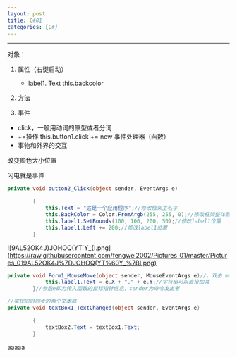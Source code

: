 ```yaml
---
layout: post
title: C#01
categories: [C#]
---
```


***

对象：

1. 属性（右键启动）

   - label1. Text  this.backcolor

2. 方法
3. 事件
  + click，一般用动词的原型或者分词
  + +=操作 this.button1.click += new 事件处理器（函数）
  + 事物和外界的交互

改变颜色大小位置

闪电就是事件

```C#
private void button2_Click(object sender, EventArgs e)

        {
            this.Text = "这是一个应用程序";//修改框架主名字
            this.BackColor = Color.FromArgb(255, 255, 0);//修改框架整体颜色
            this.label1.SetBounds(100, 100, 200, 50);//修改label1位置
            this.label1.Left += 200;//修改label1位置
        }

``` 

![9AL52OK4J}JOHOQ(YT`Y_{I.png](https://raw.githubusercontent.com/fengwei2002/Pictures_01/master/Pictures_019AL52OK4J%7DJOHOQ(YT%60Y_%7BI.png)

```C#
private void Form1_MouseMove(object sender, MouseEventArgs e)//，双击 mouse move事件 label显示鼠标的坐标{
            this.label1.Text = e.X + "," + e.Y;//字符串可以直接加减
        }//参数e即为传入函数的鼠标指针信息，sender为命令发出者
```

```C#
//实现同时同步的两个文本框
private void textBox1_TextChanged(object sender, EventArgs e)

        {
            textBox2.Text = textBox1.Text;
        }

```
aaaaa

